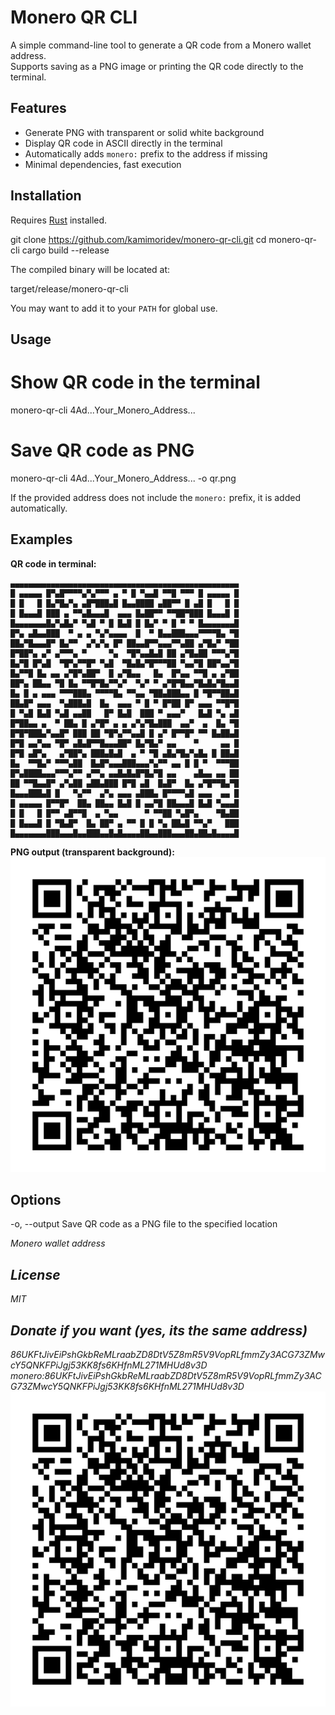 # Monero QR CLI

A simple command-line tool to generate a QR code from a Monero wallet address.  
Supports saving as a PNG image or printing the QR code directly to the terminal.

## Features
- Generate PNG with transparent or solid white background
- Display QR code in ASCII directly in the terminal
- Automatically adds `monero:` prefix to the address if missing
- Minimal dependencies, fast execution

## Installation
Requires [Rust](https://www.rust-lang.org/) installed.


git clone https://github.com/kamimoridev/monero-qr-cli.git
cd monero-qr-cli
cargo build --release


The compiled binary will be located at:

target/release/monero-qr-cli


You may want to add it to your `PATH` for global use.

## Usage


# Show QR code in the terminal
monero-qr-cli 4Ad...Your_Monero_Address...

# Save QR code as PNG
monero-qr-cli 4Ad...Your_Monero_Address... -o qr.png


If the provided address does not include the `monero:` prefix, it is added automatically.

## Examples

**QR code in terminal:**
```
▄▄▄▄▄▄▄▄▄▄▄▄▄▄▄▄▄▄▄▄▄▄▄▄▄▄▄▄▄▄▄▄▄▄▄▄▄▄▄▄▄▄▄▄▄▄▄▄▄▄▄
█ ▄▄▄▄▄ █▀▄█▀▀▀▀▄▀▄▀▀▀ ▄ ▀ █ ▀▄▄█ ▀▀█ ▀▀▀ █ ▄▄▄▄▄ █
█ █   █ █▄▀█▄▀▄ ▄█▀███▄█ █▄▄████ ▄██▀▀ █ ▄█ █   █ █
█ █▄▄▄█ ███ ▄ ▀▀▄█▄▄▄█  ▄▄▄ █▄██▀▀ ▀▀██▀███ █▄▄▄█ █
█▄▄▄▄▄▄▄█▄▀▄█▄▀ ▀▄█ ▀ █ █▄█ █ █▄▀ ▀ █ ▀ ▀ █▄▄▄▄▄▄▄█
█▀▄ ▄█▄▄███  ▀ ▄ ▄ ▀▄▀▄▄▄▄  █  ▀ █▄▄███▄▄▄▀▀▀▀█▄ ▀█
██▄▀█▄▄▄█▀ █▄▀▀  ▄▀▄▀▄ █▀ ██▄▄█▀▀▄▄▄▀▀▄██ ▄▀█▄▀ ▀██
█▀██▀▄ ▄▀ ▄▀▀▀▄ ▀     ▀▄  ▀█▀▄▄█▄█ ██ ▄▀█▄██ ▀▀▀▄▀█
█▄▀█ █▀▄█  ▀█▀▄▀▀█▀ ▀▄█  ▀█▄█▄▀█▀▀▀██ ▀▄▄▀█ ██▀▄▄▀█
█▄▀▀█ █▄ ▄▄ ▄▀█▀▄██▀  █ ▄▀█▄▄   █▄  █▀▄▄ ▀▀█ ▄ ▄▀██
██▀▄ ██▄▄ ▀█ █▄ ▀▀█▀█▄▀▀▄▀  ▀▄▀ ▀ ▄▀█▀█▄▄▀█▄█▄▀█▄▄█
█▄ █ ▄ ▄▄▄ ▀▀▀███▄ ▀▀▀▀█▄ ▀▀▄▄ ▀██▄███▄▄ █ ▀█▀▀██▄█
██▄█▀ ▄▄▄  ▀▄███▄█  █▄  ▄▄▄ ▀ █ ▀ █▀██ █▀ ▄▄▄ ▀▀█▀█
█ ▀▄█ █▄█ ▀▄█ ▄▄██   █▀ █▄█  ███ ▀ ▄▄▄▀   █▄█ ▀▄ ▄█
█▀██▄▄ ▄  ▀ ██▄ █ ▄▀█▀ ▄ ▄ ▄▀▄▀█▄███  ▄▄▀  ▄  █▄ ▀█
█▀█▀███▄▀▄▄█▀ ███ ██ ▀█▀▄▀▀▄▄█ █ ▄▀ █▀▀█▀ ▀▀ █▄██▄█
█▀█ ▄▄▀▄▄ ▀█▀ ▄█▄█▀▀█▄▄▄██▀ █▄▀█▄▀ ▄▄    ▀     ▄▄ █
█▀█ ▄█▀▄   ▄▀██▀▄ ███▄█▄█  ▄ ▀ ▀█ ▄█▄▀█▄▀▄█▄ █ ██▄█
█▄  ▀▀█▄▀ ▀▀▀▄██  █▄█▀▄▄▄███▄▄▄▀▄▀▀ ▄▄ █ █ ▀  ▀▀▀██
█▀▄████▄▄▄▀▀▀▄▀▀ ▄▀▀▄ ▄▄█▄█▄█▀█▄▀█ ▄▄    ▄█▄▄ ▄▄ ██
██ ▀▀█▄▄█▀ ▄▀▄██ ▄██▄███ █▀█ ▄█  █▄█▀  █▄ ▄▀█▀▀█▄▀█
█▄▄▄███▄█ █   ▀▄▀▀  ▄▀▄ ▄▄▄ ▄███▄ █▀▀▀▀▄█ ▄▄▄  ▄▄ █
█ ▄▄▄▄▄ █▀▀█▀  ██▄ ██▄▄ █▄█ █ ▄▄▀█ ██▄▄▄█ █▄█ ▀▄▄▄█
█ █   █ █▀▀ ▄█▀▀█  ▄ ▀▄▄      ▀ ▀▀██ ▀▄█▀▄    ▀█▄██
█ █▄▄▄█ █ ▀█▄█▀  █▄ ██▀ ▄ ▀▀ █ █ ▀▄ ██▄█ ▀▀▄▀   ███
█▄▄▄▄▄▄▄███▄▄▄█▄▄███▄▄█▄█▄▄▄▄██▄▄███▄▄▄██▄██▄█▄▄▄▄█
```


**PNG output (transparent background):**  
![PNG Example](screenshots/example.png)

## Options

-o, --output <FILE>     Save QR code as a PNG file to the specified location
<ADDRESS>               Monero wallet address


## License
MIT

## Donate if you want (yes, its the same address)
86UKFtJivEiPshGkbReMLraabZD8DtV5Z8mR5V9VopRLfmmZy3ACG73ZMwcY5QNKFPiJgj53KK8fs6KHfnML271MHUd8v3D
monero:86UKFtJivEiPshGkbReMLraabZD8DtV5Z8mR5V9VopRLfmmZy3ACG73ZMwcY5QNKFPiJgj53KK8fs6KHfnML271MHUd8v3D
![donation monero address](screenshots/example.png)
